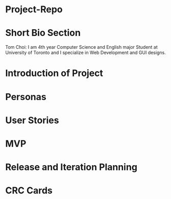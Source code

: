 # Project-Repo
# Short Bio Section
Tom Choi: I am 4th year Computer Science and English major Student at University of Toronto and I specialize in Web Development and GUI designs.
# Introduction of Project

# Personas

# User Stories

# MVP

# Release and Iteration Planning

# CRC Cards

#